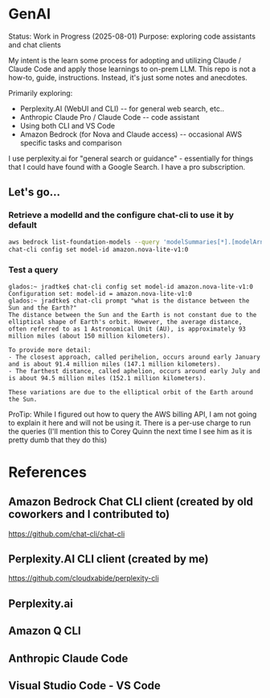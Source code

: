 # GenAI

 Status:  Work in Progress (2025-08-01)
Purpose:  exploring code assistants and chat clients

My intent is the learn some process for adopting and utilizing Claude / Claude Code and apply those learnings to on-prem LLM.  This repo is not a how-to, guide, instructions.  Instead, it's just some notes and anecdotes.

Primarily exploring:

* Perplexity.AI (WebUI and CLI) -- for general web search, etc..
* Anthropic Claude Pro / Claude Code -- code assistant
* Using both CLI and VS Code
* Amazon Bedrock (for Nova and Claude access) -- occasional AWS specific tasks and comparison

I use perplexity.ai for "general search or guidance" - essentially for things that I could have found with a Google Search.  I have a pro subscription.

## Let's go...
### Retrieve a modelId and the configure chat-cli to use it by default
```bash
aws bedrock list-foundation-models --query 'modelSummaries[*].[modelArn, modelId, modelName]' --output text | grep novak
chat-cli config set model-id amazon.nova-lite-v1:0
```

### Test a query
```
glados:~ jradtke$ chat-cli config set model-id amazon.nova-lite-v1:0
Configuration set: model-id = amazon.nova-lite-v1:0
glados:~ jradtke$ chat-cli prompt "what is the distance between the Sun and the Earth?"
The distance between the Sun and the Earth is not constant due to the elliptical shape of Earth's orbit. However, the average distance, often referred to as 1 Astronomical Unit (AU), is approximately 93 million miles (about 150 million kilometers).

To provide more detail:
- The closest approach, called perihelion, occurs around early January and is about 91.4 million miles (147.1 million kilometers).
- The farthest distance, called aphelion, occurs around early July and is about 94.5 million miles (152.1 million kilometers).

These variations are due to the elliptical orbit of the Earth around the Sun.
```

ProTip:  While I figured out how to query the AWS billing API, I am not going to explain it here and will not be using it.  There is a per-use charge to run the queries (I'll mention this to Corey Quinn the next time I see him as it is pretty dumb that they do this)



# References
## Amazon Bedrock Chat CLI client (created by old coworkers and I contributed to)
https://github.com/chat-cli/chat-cli

## Perplexity.AI CLI client (created by me)
https://github.com/cloudxabide/perplexity-cli

## Perplexity.ai

## Amazon Q CLI

## Anthropic Claude Code

## Visual Studio Code - VS Code
